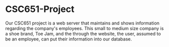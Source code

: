 # CSC651-Project

Our CSC651 project is a web server that maintains and shows information regarding the company's employees. This small to medium size company is a shoe brand, Toe Jam, and the through the website, the user, assumed to be an employee, can put their information into our database.
